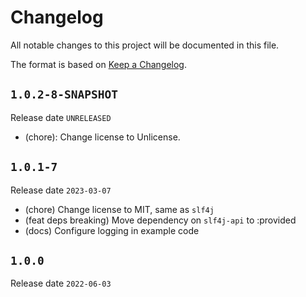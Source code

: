 # Changelog

All notable changes to this project will be documented in this file.

The format is based on [Keep a Changelog](https://keepachangelog.com/en/1.0.0/).

## `1.0.2-8-SNAPSHOT`

Release date `UNRELEASED`

- (chore): Change license to Unlicense.

## `1.0.1-7`

Release date `2023-03-07`

- (chore) Change license to MIT, same as `slf4j`
- (feat deps breaking) Move dependency on `slf4j-api` to :provided
- (docs) Configure logging in example code

## `1.0.0`

Release date `2022-06-03`
